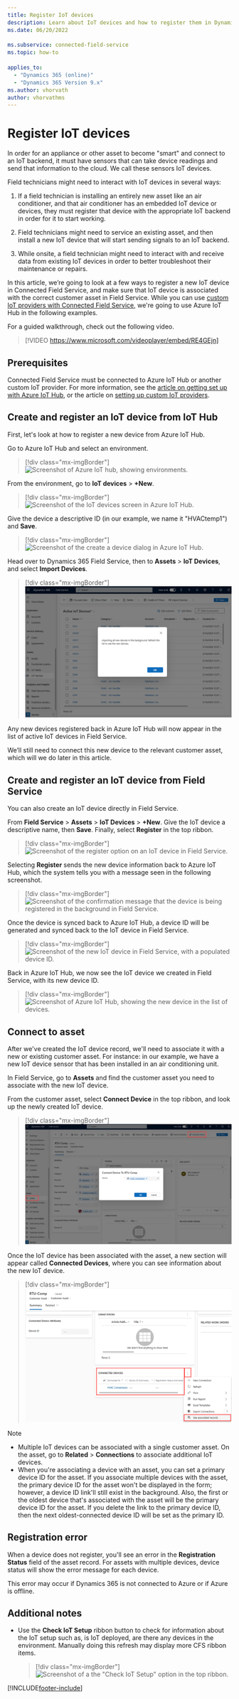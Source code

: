 ```yaml
---
title: Register IoT devices
description: Learn about IoT devices and how to register them in Dynamics 365 Field Service.
ms.date: 06/20/2022

ms.subservice: connected-field-service
ms.topic: how-to

applies_to: 
  - "Dynamics 365 (online)"
  - "Dynamics 365 Version 9.x"
ms.author: vhorvath
author: vhorvathms
---
```


# Register IoT devices

In order for an appliance or other asset to become "smart" and connect to an IoT backend, it must have sensors that can take device readings and send that information to the cloud. We call these sensors IoT devices.

Field technicians might need to interact with IoT devices in several ways:

1. If a field technician is installing an entirely new asset like an air conditioner, and that air conditioner has an embedded IoT device or devices, they must register that device with the appropriate IoT backend in order for it to start working. 

2. Field technicians might need to service an existing asset, and then install a new IoT device that will start sending signals to an IoT backend.

3. While onsite, a field technician might need to interact with and receive data from existing IoT devices in order to better troubleshoot their maintenance or repairs.

In this article, we’re going to look at a few ways to register a new IoT device in Connected Field Service, and make sure that IoT device is associated with the correct customer asset in Field Service. While you can use [custom IoT providers with Connected Field Service](cfs-custom-iot-provider.md), we're going to use Azure IoT Hub in the following examples.

For a guided walkthrough, check out the following video.

> [!VIDEO https://www.microsoft.com/videoplayer/embed/RE4GEjn]

## Prerequisites

Connected Field Service must be connected to Azure IoT Hub or another custom IoT provider. For more information, see the [article on getting set up with Azure IoT Hub](installation-setup-iothub.md), or the article on [setting up custom IoT providers](cfs-custom-iot-provider.md).


## Create and register an IoT device from IoT Hub

First, let's look at how to register a new device from Azure IoT Hub.

Go to Azure IoT Hub and select an environment.

> [!div class="mx-imgBorder"]
> ![Screenshot of Azure IoT hub, showing environments.](./media/cfs-register-device-iothub.png)

From the environment, go to **IoT devices** > **+New**.

> [!div class="mx-imgBorder"]
> ![Screenshot of the IoT devices screen in Azure IoT Hub.](./media/cfs-register-device-iothub-new.png)

Give the device a descriptive ID (in our example, we name it "HVACtemp1") and **Save**.

> [!div class="mx-imgBorder"]
> ![Screenshot of the create a device dialog in Azure IoT Hub.](./media/cfs-register-device-iothub-new-form.png)

Head over to Dynamics 365 Field Service, then to **Assets** > **IoT Devices**, and select **Import Devices**.

> [!div class="mx-imgBorder"]
> ![Screenshot of Field Service on the Active IoT Devices list, showing the import message.](./media/cfs-register-device-iothub-import.png)

Any new devices registered back in Azure IoT Hub will now appear in the list of active IoT devices in Field Service.

We’ll still need to connect this new device to the relevant customer asset, which will we do later in this article.

## Create and register an IoT device from Field Service

You can also create an IoT device directly in Field Service.

From **Field Service** > **Assets** > **IoT Devices** > **+New**. Give the IoT device a descriptive name, then **Save**. Finally, select **Register** in the top ribbon. 

> [!div class="mx-imgBorder"]
> ![Screenshot of the register option on an IoT device in Field Service.](./media/cfs-register-device-fs-new-register.png)

Selecting **Register** sends the new device information back to Azure IoT Hub, which the system tells you with a message seen in the following screenshot.

> [!div class="mx-imgBorder"]
> ![Screenshot of the confirmation message that the device is being registered in the background in Field Service.](./media/cfs-register-device-fs-new-register2.png)

Once the device is synced back to Azure IoT Hub, a device ID will be generated and synced back to the IoT device in Field Service.

> [!div class="mx-imgBorder"]
> ![Screenshot of the new IoT device in Field Service, with a populated device ID.](./media/cfs-register-device-fs-new-register3.png)

Back in Azure IoT Hub, we now see the IoT device we created in Field Service, with its new device ID. 
 
> [!div class="mx-imgBorder"]
> ![Screenshot of Azure IoT Hub, showing the new device in the list of devices.](./media/cfs-register-device-fs-new-register-iothub.png)

## Connect to asset

After we've created the IoT device record, we'll need to associate it with a new or existing customer asset. For instance: in our example, we have a new IoT device sensor that has been installed in an air conditioning unit.

In Field Service, go to **Assets** and find the customer asset you need to associate with the new IoT device. 

From the customer asset, select **Connect Device** in the top ribbon, and look up the newly created IoT device.

> [!div class="mx-imgBorder"]
> ![Screenshot of the connect device dialog on an asset record in Field Service.](./media/cfs-register-device-fs-associate-asset.png)

Once the IoT device has been associated with the asset, a new section will appear called **Connected Devices**, where you can see information about the new IoT device.

> [!div class="mx-imgBorder"]
> ![Screenshot of the Connected Devices section on the customer asset record in Field Service.](./media/cfs-register-device-fs-associate-asset-more.png)

> [!Note]
>
> - Multiple IoT devices can be associated with a single customer asset. On the asset, go to **Related** > **Connections** to associate additional IoT devices.
> - When you're associating a device with an asset, you can set a primary device ID for the asset. If you associate multiple devices with the asset, the primary device ID for the asset won't be displayed in the form; however, a device ID link'll still exist in the background. Also, the first or the oldest device that's associated with the asset will be the primary device ID for the asset. If you delete the link to the primary device ID, then the next oldest-connected device ID will be set as the primary ID.


## Registration error

When a device does not register, you'll see an error in the **Registration Status** field of the asset record. For assets with multiple devices, device status will show the error message for each device.  
  
This error may occur if Dynamics 365 is not connected to Azure or if Azure is offline.

## Additional notes

- Use the **Check IoT Setup** ribbon button to check for information about the IoT setup such as, is IoT deployed, are there any devices in the environment. Manually doing this refresh may display more CFS ribbon items.

  > [!div class="mx-imgBorder"]
  > ![Screenshot of a the "Check IoT Setup" option in the top ribbon.](./media/cfs-device-check-setup.png)


[!INCLUDE[footer-include](../includes/footer-banner.md)]
